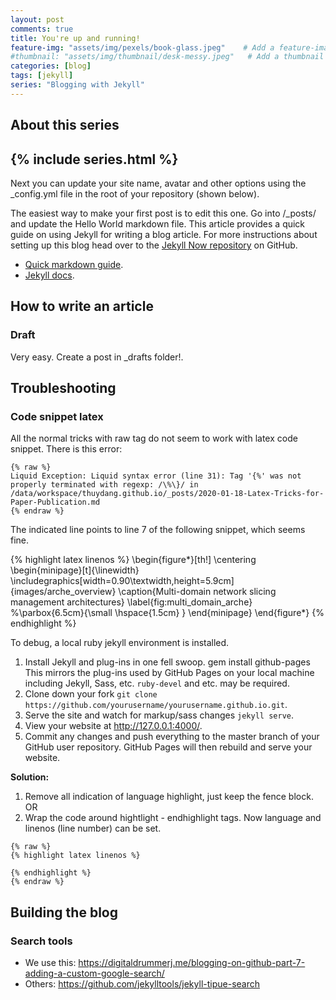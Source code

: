 ```yaml
---
layout: post
comments: true
title: You're up and running!
feature-img: "assets/img/pexels/book-glass.jpeg"    # Add a feature-image to the post
#thumbnail: "assets/img/thumbnail/desk-messy.jpeg"   # Add a thumbnail image on blog view
categories: [blog]
tags: [jekyll]
series: "Blogging with Jekyll"
---
```


## About this series 
{% include series.html %}
----

Next you can update your site name, avatar and other options using the _config.yml file in the root of your repository (shown below).

The easiest way to make your first post is to edit this one. Go into /_posts/ and update the Hello World markdown file. This article provides a quick guide on using Jekyll for writing a blog article. For more instructions about setting up this blog head over to the [Jekyll Now repository](https://github.com/barryclark/jekyll-now) on GitHub.

* [Quick markdown guide](https://raw.githubusercontent.com/barryclark/www.jekyllnow.com/gh-pages/_posts/2014-6-19-Markdown-Style-Guide.md).
* [Jekyll docs](https://jekyllrb.com/docs/posts/).

## How to write an article

### Draft
Very easy. Create a post in _drafts folder!.

## Troubleshooting

### Code snippet latex

All the normal tricks with raw tag do not seem to work with latex code snippet. There is this error:

```
{% raw %}
Liquid Exception: Liquid syntax error (line 31): Tag '{%' was not properly terminated with regexp: /\%\}/ in /data/workspace/thuydang.github.io/_posts/2020-01-18-Latex-Tricks-for-Paper-Publication.md
{% endraw %}
```
The indicated line points to line 7 of the following snippet, which seems fine.

{% highlight latex linenos %}
\begin{figure*}[th!]
  \centering
  \begin{minipage}[t]{\linewidth}
    \includegraphics[width=0.90\textwidth,height=5.9cm]{images/arche_overview}
  \caption{Multi-domain network slicing management architectures}
\label{fig:multi_domain_arche}
%\parbox{6.5cm}{\small \hspace{1.5cm} }
\end{minipage}
\end{figure*}
{% endhighlight %}

To debug, a local ruby jekyll environment is installed. 

1. Install Jekyll and plug-ins in one fell swoop. gem install github-pages This mirrors the plug-ins used by GitHub Pages on your local machine including Jekyll, Sass, etc. `ruby-devel` and etc. may be required.
2. Clone down your fork `git clone https://github.com/yourusername/yourusername.github.io.git`.   
3. Serve the site and watch for markup/sass changes `jekyll serve`.
4. View your website at <http://127.0.0.1:4000/>.
5. Commit any changes and push everything to the master branch of your GitHub user repository. GitHub Pages will then rebuild and serve your website.


**Solution:**

1. Remove all indication of language highlight, just keep the fence block. OR 
2. Wrap the code around hightlight - endhighlight tags. Now language and linenos (line number) can be set.

~~~
{% raw %}
{% highlight latex linenos %}

{% endhighlight %}
{% endraw %}
~~~

## Building the blog

### Search tools

* We use this: <https://digitaldrummerj.me/blogging-on-github-part-7-adding-a-custom-google-search/>
* Others: <https://github.com/jekylltools/jekyll-tipue-search>
